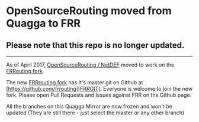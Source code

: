 # OpenSourceRouting moved from Quagga to FRR

## Please note that this repo is no longer updated.

---

As of April 2017, [OpenSourceRouting / NetDEF][OSR] moved to work on the
[FRRouting fork][FRR]. 

The new [FRRrouting fork][FRR] has it's master git on Github at 
[https://github.com/frrouting][FRRGIT]. Everyone is welcome to join the
new fork. Please open Pull Requests and Issues against FRR on the Github
page.

All the branches on this Quagga Mirror are now frozen and won't be 
updated (They are still there - just select the master or any other branch)

[OSR]: https://www.opensourcerouting.org/
[FRR]: https://frrouting.org/ "FRR Homepage"
[FRRGIT]: https://github.com/frrouting/ "Main FRR Git"
[FRROSRGIT]: https://github.com/opensourcerouting/frr.git "OSR FRR fork"
